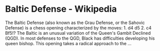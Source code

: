 ---
---

Baltic Defense - Wikipedia
==========================


The Baltic Defense (also known as the Grau Defense, or the Sahovic Defense) is a chess opening characterized by the moves: 1. d4 d5 2. c4 Bf5!? The Baltic is an unusual variation of the Queen's Gambit Declined (QGD). In most defenses to the QGD, Black has difficulties developing his queen bishop. This opening takes a radical approach to the ...
